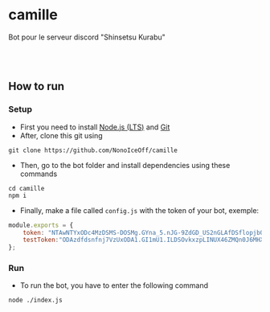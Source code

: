 # camille
Bot pour le serveur discord "Shinsetsu Kurabu"

<br/><br/>

## How to run

### Setup
- First you need to install [Node.js (LTS)](https://nodejs.org/en/) and [Git](https://git-scm.com/)
- After, clone this git using
```
git clone https://github.com/NonoIceOff/camille
```
- Then, go to the bot folder and install dependencies using these commands
```
cd camille
npm i
```
- Finally, make a file called `config.js` with the token of your bot, exemple:
```js
module.exports = {
    token: "NTAwNTYxODc4MzDSMS-DOSMg.GYna_5.nJG-9ZdGD_US2nGLAfDSflopjbOquxidfnODC5", // Token used when test = 0
    testToken:"ODAzdfdsnfnj7VzUxODA1.GI1mU1.ILDSOvkxzpLINUX46ZMQn0J6MHX69pcvxl.SQKI", // Token used when test = 1
};
```
### Run
- To run the bot, you have to enter the following command
```
node ./index.js
```

